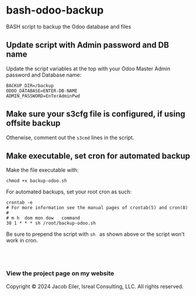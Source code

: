 # bash-odoo-backup
BASH script to backup the Odoo database and files

## Update script with Admin password and DB name
Update the script variables at the top with your Odoo Master Admin password and Database name:
```
BACKUP_DIR=/backup
ODOO_DATABASE=ENTER-DB-NAME
ADMIN_PASSWORD=EnTerAdminPwd
```

## Make sure your s3cfg file is configured, if using offsite backup
Otherwise, comment out the ```s3cmd``` lines in the script.

## Make executable, set cron for automated backup
Make the file executable with:
```
chmod +x backup-odoo.sh
```

For automated backups, set your root cron as such:
```
crontab -e
# For more information see the manual pages of crontab(5) and cron(8)
# 
# m h  dom mon dow   command
30 1 * * * sh /root/backup-odoo.sh
```

Be sure to prepend the script with ```sh ``` as shown above or the script won't work in cron.

<br /><br/>
### View the project page on my website


Copyright &copy; 2024 Jacob Eiler, Isreal Consulting, LLC.  All rights reserved.
